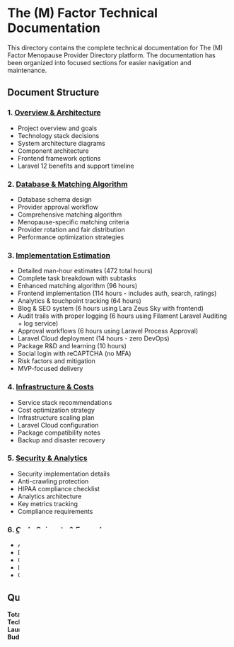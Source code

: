 # The (M) Factor Technical Documentation

This directory contains the complete technical documentation for The (M) Factor Menopause Provider Directory platform. The documentation has been organized into focused sections for easier navigation and maintenance.

## Document Structure

### 1. [Overview & Architecture](01-overview-architecture.md)
- Project overview and goals
- Technology stack decisions
- System architecture diagrams
- Component architecture
- Frontend framework options
- Laravel 12 benefits and support timeline

### 2. [Database & Matching Algorithm](02-database-matching-algorithm.md)
- Database schema design
- Provider approval workflow
- Comprehensive matching algorithm
- Menopause-specific matching criteria
- Provider rotation and fair distribution
- Performance optimization strategies

### 3. [Implementation Estimation](03-implementation-estimation.md)
- Detailed man-hour estimates (472 total hours)
- Complete task breakdown with subtasks
- Enhanced matching algorithm (96 hours)
- Frontend implementation (114 hours - includes auth, search, ratings)
- Analytics & touchpoint tracking (64 hours)
- Blog & SEO system (6 hours using Lara Zeus Sky with frontend)
- Audit trails with proper logging (6 hours using Filament Laravel Auditing + log service)
- Approval workflows (6 hours using Laravel Process Approval)
- Laravel Cloud deployment (14 hours - zero DevOps)
- Package R&D and learning (10 hours)
- Social login with reCAPTCHA (no MFA)
- Risk factors and mitigation
- MVP-focused delivery

### 4. [Infrastructure & Costs](04-infrastructure-costs.md)
- Service stack recommendations
- Cost optimization strategy
- Infrastructure scaling plan
- Laravel Cloud configuration
- Package compatibility notes
- Backup and disaster recovery

### 5. [Security & Analytics](05-security-analytics.md)
- Security implementation details
- Anti-crawling protection
- HIPAA compliance checklist
- Analytics architecture
- Key metrics tracking
- Compliance requirements

### 6. [Code Snippets & Examples](code-snippets.md)
- All code examples from the documentation
- Database queries and schemas
- Configuration files
- Implementation examples
- Quick start commands

## Quick Reference

**Total Estimated Hours**: 472 hours (including 15% buffer)  
**Tech Stack**: Laravel 12 + Filament 3 + Inertia 2 + PostgreSQL + Cloudflare  
**Launch Target**: January 1st, 2026  
**Budget**: $41-71/month* (MVP), scaling to $250/month  
**Hosting**: Laravel Cloud (pending pricing verification)  
**Team Size**: Single developer  

## Key Features

- **Multi-role system** (Patients, Providers, Reviewers, Admins)
- **User authentication** with social login (Google/Facebook)
- **Sophisticated matching algorithm** with fair provider rotation
- **Provider rating and review system**
- **Manual verification process** with audit trails
- **Pay-per-match business model**
- **HIPAA-compliant** security measures
- **Real-time analytics** and dashboards
- **Blog system** for SEO traffic generation

## Getting Started

1. Review the [Overview & Architecture](01-overview-architecture.md) document first
2. Understand the [Database & Matching Algorithm](02-database-matching-algorithm.md)
3. Review the [Implementation Estimation](03-implementation-estimation.md) for detailed hour breakdowns
4. Plan infrastructure using [Infrastructure & Costs](04-infrastructure-costs.md)
5. Implement security following [Security & Analytics](05-security-analytics.md)

## Related Documents

- [Initial Requirements](../mfactor-initial-requirements.md) - Client requirements and clarifications
- [CLAUDE.md](../CLAUDE.md) - AI assistant guidance for development

## Support

For questions or clarifications about the technical implementation, please refer to the specific document section or contact the development team.